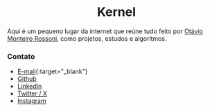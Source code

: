 <div id="header">
   <p align="center">
   <h1 align="center">Kernel</h1>
   </p>
</div>

Aqui é um pequeno lugar da internet que reúne tudo feito por [Otávio Monteiro Rossoni](https://github.com/Otarossoni), como projetos, estudos e algoritmos. 

### Contato

- [E-mail](mailto:otarossoni@gmail.com){:target="_blank"}
- <a href="https://github.com/Otarossoni" target="_blank">Github</a>
- <a href="https://www.linkedin.com/in/otavio-monteiro-rossoni/" target="_blank">LinkedIn</a>
- <a href="https://x.com/Otarossoni" target="_blank">Twitter / X</a>
- <a href="https://www.instagram.com/otarossoni/" target="_blank">Instagram</a>